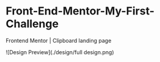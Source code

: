 # Front-End-Mentor-My-First-Challenge
Frontend Mentor | Clipboard landing page

![Design Preview](./design/full design.png)
